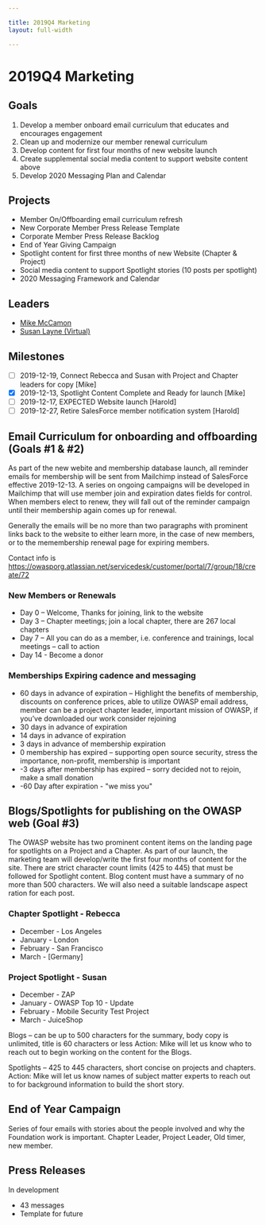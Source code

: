 ```yaml
---

title: 2019Q4 Marketing
layout: full-width

---
```


# 2019Q4 Marketing

## Goals
1. Develop a member onboard email curriculum that educates and encourages engagement
2. Clean up and modernize our member renewal curriculum
3. Develop content for first four months of new website launch
4. Create supplemental social media content to support website content above
5. Develop 2020 Messaging Plan and Calendar

## Projects
* Member On/Offboarding email curriculum refresh
* New Corporate Member Press Release Template
* Corporate Member Press Release Backlog
* End of Year Giving Campaign
* Spotlight content for first three months of new Website (Chapter & Project)
* Social media content to support Spotlight stories (10 posts per spotlight)
* 2020 Messaging Framework and Calendar

## Leaders
* [Mike McCamon](mailto:mike.mccamon@owasp.com?Subject=2019Q4%20Marketing)
* [Susan Layne (Virtual)](mailto:SLayne@virtualinc.com?Subject=OWASP%202019Q4%20Marketing)

## Milestones
- [ ] 2019-12-19, Connect Rebecca and Susan with Project and Chapter leaders for copy [Mike]
- [x] 2019-12-13, Spotlight Content Complete and Ready for launch [Mike]
- [ ] 2019-12-17, EXPECTED Website launch [Harold]
- [ ] 2019-12-27, Retire SalesForce member notification system [Harold]

## Email Curriculum for onboarding and offboarding (Goals #1 & #2)
As part of the new webite and membership database launch, all reminder emails for membership will be sent from Mailchimp instead of SalesForce effective 2019-12-13. A series on ongoing campaigns will be developed in Mailchimp that will use member join and expiration dates fields for control. When members elect to renew, they will fall out of the reminder campaign until their membership again comes up for renewal.

Generally the emails will be no more than two paragraphs with prominent links back to the website to either learn more, in the case of new members, or to the memembership renewal page for expiring members.

Contact info is https://owasporg.atlassian.net/servicedesk/customer/portal/7/group/18/create/72

### New Members or Renewals
* Day 0 – Welcome, Thanks for joining, link to the website
* Day 3 – Chapter meetings; join a local chapter, there are 267 local chapters
* Day 7 – All you can do as a member, i.e. conference and trainings, local meetings – call to action
* Day 14 - Become a donor

### Memberships Expiring cadence and messaging
* 60 days in advance of expiration – Highlight the benefits of membership, discounts on conference prices,
able to utilize OWASP email address, member can be a project chapter leader, important mission of
OWASP, if you’ve downloaded our work consider rejoining
* 30 days in advance of expiration
* 14 days in advance of expiration
* 3 days in advance of membership expiration
* 0 membership has expired – supporting open source security, stress the importance, non-profit,
membership is important
* -3 days after membership has expired – sorry decided not to rejoin, make a small donation
* -60 Day after expiration - "we miss you"

## Blogs/Spotlights for publishing on the OWASP web (Goal #3)

The OWASP website has two prominent content items on the landing page for spotlights on a Project and a Chapter. As part of our launch, the marketing team will develop/write the first four months of content for the site. There are strict character count limits (425 to 445) that must be followed for Spotlight content. Blog content must have a summary of no more than 500 characters. We will also need a suitable landscape aspect ration for each post.

### Chapter Spotlight - Rebecca
* December - Los Angeles
* January - London
* February - San Francisco
* March - [Germany]

### Project Spotlight - Susan
* December - ZAP 
* January - OWASP Top 10 - Update
* February - Mobile Security Test Project
* March - JuiceShop

Blogs – can be up to 500 characters for the summary, body copy is unlimited, title is 60 characters or less
Action:  Mike will let us know who to reach out to begin working on the content for the Blogs. 

Spotlights – 425 to 445 characters, short concise on projects and chapters.  Action: Mike will let us know names of subject matter experts to reach out to for background information to build the short story. 

## End of Year Campaign

Series of four emails with stories about the people involved and why the Foundation work is important. Chapter Leader, Project Leader, Old timer, new member.


## Press Releases

In development

* 43 messages
* Template for future

